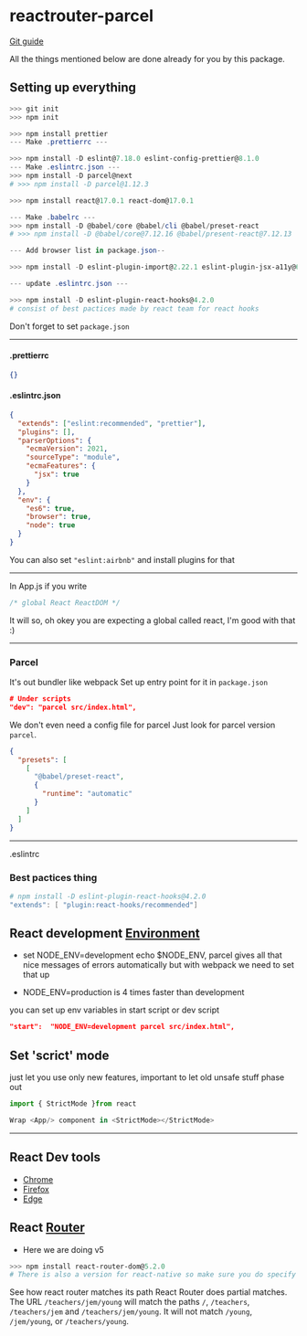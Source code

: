 # reactrouter-parcel

[Git guide](https://github.com/git-guides/git-push)

All the things mentioned below are done already for you by this package.

## Setting up everything

```powershell
>>> git init
>>> npm init

>>> npm install prettier
--- Make .prettierrc ---

>>> npm install -D eslint@7.18.0 eslint-config-prettier@8.1.0
--- Make .eslintrc.json ---
>>> npm install -D parcel@next
# >>> npm install -D parcel@1.12.3

>>> npm install react@17.0.1 react-dom@17.0.1

--- Make .babelrc ---
>>> npm install -D @babel/core @babel/cli @babel/preset-react
# >>> npm install -D @babel/core@7.12.16 @babel/present-react@7.12.13

--- Add browser list in package.json--

>>> npm install -D eslint-plugin-import@2.22.1 eslint-plugin-jsx-a11y@6.4.1 eslint-plugin-react@7.22.0

--- update .eslintrc.json ---

>>> npm install -D eslint-plugin-react-hooks@4.2.0
# consist of best pactices made by react team for react hooks
```

Don't forget to set `package.json`

---

#### .prettierrc

```json
{}
```

#### .eslintrc.json

```json
{
  "extends": ["eslint:recommended", "prettier"],
  "plugins": [],
  "parserOptions": {
    "ecmaVersion": 2021,
    "sourceType": "module",
    "ecmaFeatures": {
      "jsx": true
    }
  },
  "env": {
    "es6": true,
    "browser": true,
    "node": true
  }
}
```

You can also set `"eslint:airbnb"` and install plugins for that

---

In App.js if you write

```javascript
/* global React ReactDOM */
```

It will so, oh okey you are expecting a global called react, I'm good with that :)

---

### Parcel

It's out bundler like webpack
Set up entry point for it in `package.json`

```json
# Under scripts
"dev": "parcel src/index.html",
```

We don't even need a config file for parcel
Just look for parcel version `parcel`.

```json
{
  "presets": [
    [
      "@babel/preset-react",
      {
        "runtime": "automatic"
      }
    ]
  ]
}
```

---

.eslintrc

### Best pactices thing

```powershell
# npm install -D eslint-plugin-react-hooks@4.2.0
"extends": [ "plugin:react-hooks/recommended"]
```

## React development [Environment](https://btholt.github.io/complete-intro-to-react-v6/react-dev-tools)

- set NODE_ENV=development echo $NODE_ENV,
  parcel gives all that nice messages of errors automatically but with webpack we need to set that up

- NODE_ENV=production is 4 times faster than development

you can set up env variables in start script or dev script

```json
"start":  "NODE_ENV=development parcel src/index.html",
```

## Set 'scrict' mode

just let you use only new features, important to let old unsafe stuff phase out

```jsx
import { StrictMode }from react

Wrap <App/> component in <StrictMode></StrictMode>
```

---

## React Dev tools

- [Chrome](https://chrome.google.com/webstore/detail/react-developer-tools/fmkadmapgofadopljbjfkapdkoienihi?hl=en)
- [Firefox](https://addons.mozilla.org/en-US/firefox/addon/react-devtools/)
- [Edge](https://microsoftedge.microsoft.com/addons/detail/react-developer-tools/gpphkfbcpidddadnkolkpfckpihlkkil)

## React [Router](https://btholt.github.io/complete-intro-to-react-v6/react-router)

- Here we are doing v5

```powershell
>>> npm install react-router-dom@5.2.0
# There is also a version for react-native so make sure you do specify -dom
```

See how react router matches its path
React Router does partial matches. The URL `/teachers/jem/young` will match the paths `/`, `/teachers`, `/teachers/jem` and `/teachers/jem/young`. It will not match `/young`, `/jem/young`, or `/teachers/young`.
